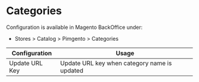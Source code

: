 **Categories**
===========

Configuration is available in Magento BackOffice under:
* Stores > Catalog > Pimgento > Categories

| Configuration                | Usage                                                                                                                                                                                        |
|------------------------------|----------------------------------------------------------------------------------------------------------------------------------------------------------------------------------------------|
| Update URL Key                  | Update URL key when category name is updated                                                                                                                                      |